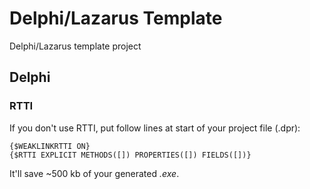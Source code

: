 # Delphi/Lazarus Template

 Delphi/Lazarus template project

## Delphi

### RTTI

If you don't use RTTI, put follow lines at start of your project file (.dpr):

```delphi
{$WEAKLINKRTTI ON}
{$RTTI EXPLICIT METHODS([]) PROPERTIES([]) FIELDS([])}
```

It'll save ~500 kb of your generated *.exe*.
